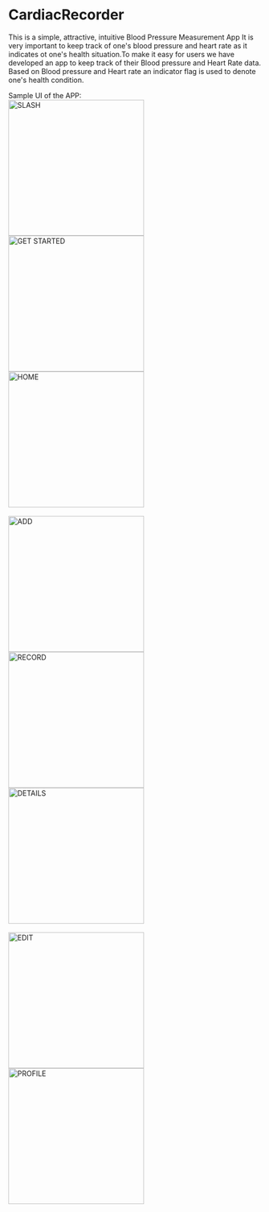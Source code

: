 
# CardiacRecorder
This is a simple, attractive, intuitive Blood Pressure Measurement App
It is very important to keep track of one's blood pressure and heart rate 
as it indicates ot one's health situation.To make it easy for users we have 
developed an app to keep track of their Blood pressure and Heart Rate data.
Based on Blood pressure and Heart rate an indicator flag is used to denote 
one's health condition.

Sample UI of the APP:<br>
<img src = "images/1.PNG" alt = "SLASH" title = "SLASH" width = "270" >
<img src = "images/2.PNG" alt = "GET STARTED" title = "GET STARTED" width = "270" >
<img src = "images/3.PNG" alt = "HOME" title = "HOME" width = "270" >
<br>
<br>
<img src = "images/4.PNG" alt = "ADD" title = "ADD" width = "270" >
<img src = "images/5.PNG" alt = "RECORD" title = "RECORD" width = "270" >
<img src = "images/6.PNG" alt = "DETAILS" title = "DETAILS" width = "270" >
<br>
<br>
<img src = "images/7.PNG" alt = "EDIT" title = "EDIT" width = "270" >
<img src = "images/8.PNG" alt = "PROFILE" title = "PROFILE" width = "270" >
<br>
